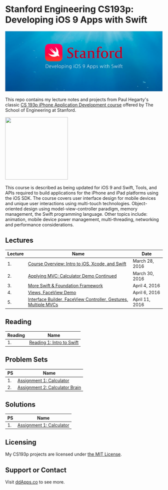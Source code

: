 # Stanford Engineering CS193p: Developing iOS 9 Apps with Swift

![](art/iTunesU.png?raw=true)

This repo contains my lecture notes and projects from Paul Hegarty's classic [CS 193p iPhone Application Development course](http://web.stanford.edu/class/cs193p/cgi-bin/drupal/) offered by The School of Engineering at Stanford.

<img src="https://raw.githubusercontent.com/duliodenis/cs193p-Spring-2016/master/art/cs193p.jpg" width="200px" height="200px" />

This course is described as being updated for iOS 9 and Swift, Tools, and APIs required to build applications for the iPhone and iPad platforms using the iOS SDK. The course covers user interface design for mobile devices and unique user interactions using multi-touch technologies. Object-oriented design using model-view-controller paradigm, memory management, the Swift programming language. Other topics include: animation, mobile device power management, multi-threading, networking and performance considerations.

## Lectures

Lecture  | Name | Date
------------- | ------------- | -------------
1. | [Course Overview: Intro to iOS, Xcode, and Swift](slides/Lecture-1-Slides.pdf) | March 28, 2016
2. | [Applying MVC: Calculator Demo Continued](slides/Lecture-2-Slides.pdf) | March 30, 2016
3. | [More Swift & Foundation Framework](slides/Lecture-3-Slides.pdf) | April 4, 2016
4. | [Views, FaceView Demo](slides/Lecture-4-Slides.pdf) | April 6, 2016
5. | [Interface Builder, FaceView Controller, Gestures, Multiple MVCs](slides/Lecture-5-Slides.pdf) | April 11, 2016

## Reading
Reading  | Name 
------------- | ------------- 
1. | [Reading 1: Intro to Swift](reading/Reading_1_Intro_to_Swift.pdf) 

## Problem Sets
PS  | Name 
------------- | ------------- 
1. | [Assignment 1: Calculator](problemsets/Programming_Project_1_Calculator.pdf)
2. | [Assignment 2: Calculator Brain](problemsets/Programming_Project_2_Calculator_Brain.pdf)

## Solutions
PS  | Name 
------------- | ------------- 
1. | [Assignment 1: Calculator](problemsets/assignment-1/)


## Licensing
My CS193p projects are licensed under [the MIT License](LICENSE).

## Support or Contact
Visit [ddApps.co](http://ddapps.co) to see more.



